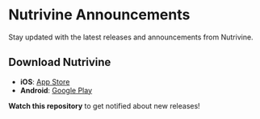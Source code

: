 # Nutrivine Announcements

Stay updated with the latest releases and announcements from Nutrivine.

## Download Nutrivine
- **iOS**: [App Store](https://apps.apple.com/us/app/nutrivine-ai-calorie-tracker/id6753625715)
- **Android**: [Google Play](https://play.google.com/store/apps/details?id=com.nutrivine)

**Watch this repository** to get notified about new releases!
